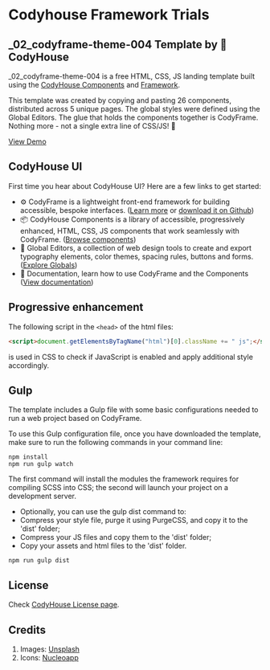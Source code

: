 # Codyhouse Framework Trials

## _02_codyframe-theme-004 Template by 🐞 CodyHouse

_02_codyframe-theme-004 is a free HTML, CSS, JS landing template built using the [CodyHouse Components](https://codyhouse.co/ds/components) and [Framework](https://codyhouse.co/ds/get-started).

This template was created by copying and pasting 26 components, distributed across 5 unique pages. The global styles were defined using the Global Editors. The glue that holds the components together is CodyFrame. Nothing more - not a single extra line of CSS/JS! 🙌

[View Demo](https://therkut.github.io/_02_codyframe-theme-004)


## CodyHouse UI
First time you hear about CodyHouse UI? Here are a few links to get started:

- ⚙️ CodyFrame is a lightweight front-end framework for building accessible, bespoke interfaces. ([Learn more](https://codyhouse.co/ds/docs/framework) or [download it on Github](https://github.com/CodyHouse/codyhouse-framework))
- 📦 CodyHouse Components is a library of accessible, progressively enhanced, HTML, CSS, JS components that work seamlessly with CodyFrame. ([Browse components](https://codyhouse.co/ds/components))
- 🚀 Global Editors, a collection of web design tools to create and export typography elements, color themes, spacing rules, buttons and forms. ([Explore Globals](https://codyhouse.co/ds/globals))
- 📝 Documentation, learn how to use CodyFrame and the Components ([View documentation](https://codyhouse.co/ds/get-started))

## Progressive enhancement
The following script in the `<head>` of the html files:

```html
<script>document.getElementsByTagName("html")[0].className += " js";</script>
```

is used in CSS to check if JavaScript is enabled and apply additional style accordingly.

## Gulp
The template includes a Gulp file with some basic configurations needed to run a web project based on CodyFrame.

To use this Gulp configuration file, once you have downloaded the template, make sure to run the following commands in your command line:

```
npm install
npm run gulp watch
```

The first command will install the modules the framework requires for compiling SCSS into CSS; the second will launch your project on a development server.


- Optionally, you can use the gulp dist command to:
 - Compress your style file, purge it using PurgeCSS, and copy it to the 'dist' folder;
 - Compress your JS files and copy them to the 'dist' folder;
 - Copy your assets and html files to the 'dist' folder.

```
npm run gulp dist
```

## License
Check [CodyHouse License page](https://codyhouse.co/license#templates).

## Credits
1. Images: [Unsplash](https://unsplash.com/)
2. Icons: [Nucleoapp](https://nucleoapp.com/)
